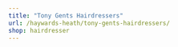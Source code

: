 ```yaml
---
title: "Tony Gents Hairdressers"
url: /haywards-heath/tony-gents-hairdressers/
shop: hairdresser
---
```

